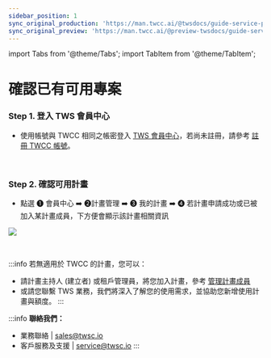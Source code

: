 ```yaml
---
sidebar_position: 1
sync_original_production: 'https://man.twcc.ai/@twsdocs/guide-service-project-availability-zh' 
sync_original_preview: 'https://man.twcc.ai/@preview-twsdocs/guide-service-project-availability-zh' 
---
```


import Tabs from '@theme/Tabs';
import TabItem from '@theme/TabItem';

# 確認已有可用專案

### Step 1. 登入 TWS 會員中心

- 使用帳號與 TWCC 相同之帳密登入 [TWS 會員中心](https://member.twcc.ai/)，若尚未註冊，請參考 [註冊 TWCC 帳號](https://www.twcc.ai/doc?page=register_account)。

<br/>

### Step 2. 確認可用計畫

- 點選 <span>&#10102;</span> 會員中心 :arrow_right: <span>&#10103;</span>計畫管理 :arrow_right: <span>&#10104;</span> 我的計畫 :arrow_right: <span>&#10105;</span> 若計畫申請成功或已被加入某計畫成員，下方便會顯示該計畫相關資訊

![](https://cos.twcc.ai/SYS-MANUAL/uploads/upload_642d37fc2c751c6a8a983c26baddaeff.png)

<br/>


:::info
若無適用於 TWCC 的計畫，您可以：
  - 請計畫主持人 (建立者) 或租戶管理員，將您加入計畫，參考 [<ins>管理計畫成員</ins>](https://man.twcc.ai/@twsdocs/guide-service-manage-project-team-zh)
  - 或請您聯繫 TWS 業務，我們將深入了解您的使用需求，並協助您新增使用計畫與額度。
:::


:::info
**聯絡我們：**
- 業務聯絡 | <ins><a href = "mailto: sales@twsc.io">sales@twsc.io</a></ins>
- 客戶服務及支援 | <ins><a href = "mailto: sales@twsc.io">service@twsc.io</a></ins>
:::
